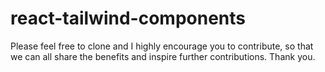 # react-tailwind-components

Please feel free to clone and I highly encourage you to contribute, so that we can all share the benefits and inspire further contributions. Thank you.
